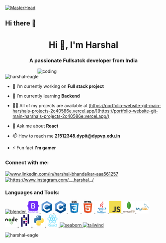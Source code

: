 [![MasterHead](https://1.bp.blogspot.com/-7A4WynwLsM...
)](https://rishavchanda.io
)

## Hi there 👋
<h1 align="center">Hi 👋, I'm Harshal</h1>
<h3 align="center">A passionate Fullsatck developer from India</h3>
<img alt="coding" width="400" align ="right" src="[![image](https://github.com/harshal-eagle/harshal-eagle/assets/138421230/d14cdd44-042d-4e70-ba96-4149c61ac09b)](https://media.giphy.com/media/L1R1tvI9svkIWwpVYr/giphy.gif?cid=790b7611r71kf6jpon3ay3q5ckc9rcgguv2udo1oscv5tamd&ep=v1_gifs_search&rid=giphy.gif&ct=g)"" /> 
<p align="left"> <img src="https://komarev.com/ghpvc/?username=harshal-eagle&label=Profile%20views&color=0e75b6&style=flat" alt="harshal-eagle" /> </p>

- 🔭 I’m currently working on **Full stack project**

- 🌱 I’m currently learning **Backend**

- 👨‍💻 All of my projects are available at [https://portfolio-website-git-main-harshals-projects-2c40586e.vercel.app/](https://portfolio-website-git-main-harshals-projects-2c40586e.vercel.app/)

- 💬 Ask me about **React**

- 📫 How to reach me **21512348.dypit@dypvp.edu.in**

- ⚡ Fun fact **I'm  gamer**

<h3 align="left">Connect with me:</h3>
<p align="left">
<a href="https://linkedin.com/in/www.linkedin.com/in/harshal-bhandalkar-aaa561257" target="blank"><img align="center" src="https://raw.githubusercontent.com/rahuldkjain/github-profile-readme-generator/master/src/images/icons/Social/linked-in-alt.svg" alt="www.linkedin.com/in/harshal-bhandalkar-aaa561257" height="30" width="40" /></a>
<a href="https://instagram.com/https://www.instagram.com/__.harshal._/" target="blank"><img align="center" src="https://raw.githubusercontent.com/rahuldkjain/github-profile-readme-generator/master/src/images/icons/Social/instagram.svg" alt="https://www.instagram.com/__.harshal._/" height="30" width="40" /></a>
</p>

<h3 align="left">Languages and Tools:</h3>
<p align="left"> <a href="https://www.blender.org/" target="_blank" rel="noreferrer"> <img src="https://download.blender.org/branding/community/blender_community_badge_white.svg" alt="blender" width="40" height="40"/> </a> <a href="https://getbootstrap.com" target="_blank" rel="noreferrer"> <img src="https://raw.githubusercontent.com/devicons/devicon/master/icons/bootstrap/bootstrap-plain-wordmark.svg" alt="bootstrap" width="40" height="40"/> </a> <a href="https://www.cprogramming.com/" target="_blank" rel="noreferrer"> <img src="https://raw.githubusercontent.com/devicons/devicon/master/icons/c/c-original.svg" alt="c" width="40" height="40"/> </a> <a href="https://www.w3schools.com/cpp/" target="_blank" rel="noreferrer"> <img src="https://raw.githubusercontent.com/devicons/devicon/master/icons/cplusplus/cplusplus-original.svg" alt="cplusplus" width="40" height="40"/> </a> <a href="https://www.w3schools.com/css/" target="_blank" rel="noreferrer"> <img src="https://raw.githubusercontent.com/devicons/devicon/master/icons/css3/css3-original-wordmark.svg" alt="css3" width="40" height="40"/> </a> <a href="https://www.w3.org/html/" target="_blank" rel="noreferrer"> <img src="https://raw.githubusercontent.com/devicons/devicon/master/icons/html5/html5-original-wordmark.svg" alt="html5" width="40" height="40"/> </a> <a href="https://www.java.com" target="_blank" rel="noreferrer"> <img src="https://raw.githubusercontent.com/devicons/devicon/master/icons/java/java-original.svg" alt="java" width="40" height="40"/> </a> <a href="https://developer.mozilla.org/en-US/docs/Web/JavaScript" target="_blank" rel="noreferrer"> <img src="https://raw.githubusercontent.com/devicons/devicon/master/icons/javascript/javascript-original.svg" alt="javascript" width="40" height="40"/> </a> <a href="https://www.mongodb.com/" target="_blank" rel="noreferrer"> <img src="https://raw.githubusercontent.com/devicons/devicon/master/icons/mongodb/mongodb-original-wordmark.svg" alt="mongodb" width="40" height="40"/> </a> <a href="https://www.mysql.com/" target="_blank" rel="noreferrer"> <img src="https://raw.githubusercontent.com/devicons/devicon/master/icons/mysql/mysql-original-wordmark.svg" alt="mysql" width="40" height="40"/> </a> <a href="https://nodejs.org" target="_blank" rel="noreferrer"> <img src="https://raw.githubusercontent.com/devicons/devicon/master/icons/nodejs/nodejs-original-wordmark.svg" alt="nodejs" width="40" height="40"/> </a> <a href="https://pandas.pydata.org/" target="_blank" rel="noreferrer"> <img src="https://raw.githubusercontent.com/devicons/devicon/2ae2a900d2f041da66e950e4d48052658d850630/icons/pandas/pandas-original.svg" alt="pandas" width="40" height="40"/> </a> <a href="https://www.python.org" target="_blank" rel="noreferrer"> <img src="https://raw.githubusercontent.com/devicons/devicon/master/icons/python/python-original.svg" alt="python" width="40" height="40"/> </a> <a href="https://reactjs.org/" target="_blank" rel="noreferrer"> <img src="https://raw.githubusercontent.com/devicons/devicon/master/icons/react/react-original-wordmark.svg" alt="react" width="40" height="40"/> </a> <a href="https://seaborn.pydata.org/" target="_blank" rel="noreferrer"> <img src="https://seaborn.pydata.org/_images/logo-mark-lightbg.svg" alt="seaborn" width="40" height="40"/> </a> <a href="https://tailwindcss.com/" target="_blank" rel="noreferrer"> <img src="https://www.vectorlogo.zone/logos/tailwindcss/tailwindcss-icon.svg" alt="tailwind" width="40" height="40"/> </a> </p>

<p><img align="center" src="https://github-readme-stats.vercel.app/api/top-langs?username=harshal-eagle&show_icons=true&locale=en&layout=compact" alt="harshal-eagle" /></p>
